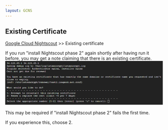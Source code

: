 ```yaml
---
layout: GCNS
---
```


## Existing Certificate
[Google Cloud Nightscout](./GoogleCloud.md) >>  Existing certificate  
  
If you run "install Nightscout phase 2" again shortly after having run it before, you may get a note claiming that there is an existing certificate.  
![](./images/ExistingCertificate.png)  

This may be required if "install Nightscout phase 2" fails the first time.  

If you experience this, choose 2.  
  
